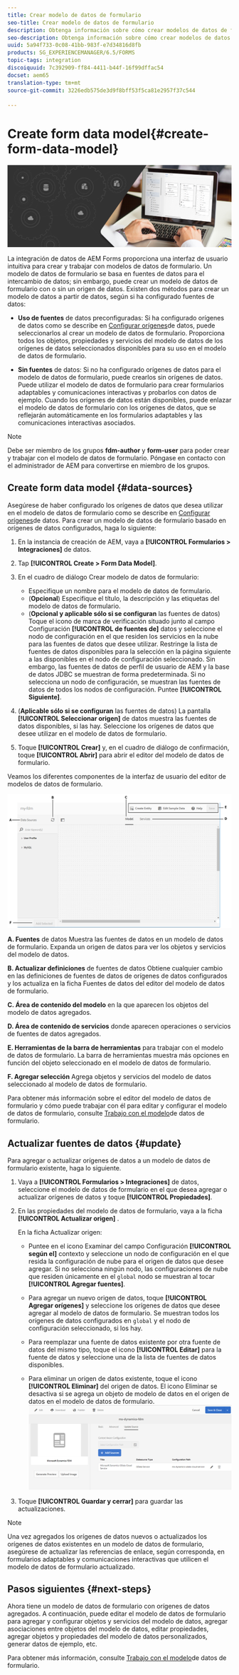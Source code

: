 ```yaml
---
title: Crear modelo de datos de formulario
seo-title: Crear modelo de datos de formulario
description: Obtenga información sobre cómo crear modelos de datos de formulario con o sin fuentes de datos configuradas.
seo-description: Obtenga información sobre cómo crear modelos de datos de formulario con o sin fuentes de datos configuradas.
uuid: 5a94f733-0c08-41bb-983f-e7d34816d8fb
products: SG_EXPERIENCEMANAGER/6.5/FORMS
topic-tags: integration
discoiquuid: 7c392909-ff84-4411-b44f-16f99dffac54
docset: aem65
translation-type: tm+mt
source-git-commit: 3226edb575de3d9f8bff53f5ca81e2957f37c544

---
```



# Create form data model{#create-form-data-model}

![](do-not-localize/data-integeration.png)

La integración de datos de AEM Forms proporciona una interfaz de usuario intuitiva para crear y trabajar con modelos de datos de formulario. Un modelo de datos de formulario se basa en fuentes de datos para el intercambio de datos; sin embargo, puede crear un modelo de datos de formulario con o sin un origen de datos. Existen dos métodos para crear un modelo de datos a partir de datos, según si ha configurado fuentes de datos:

* **Uso de fuentes** de datos preconfiguradas: Si ha configurado orígenes de datos como se describe en [Configurar orígenes](../../forms/using/configure-data-sources.md)de datos, puede seleccionarlos al crear un modelo de datos de formulario. Proporciona todos los objetos, propiedades y servicios del modelo de datos de los orígenes de datos seleccionados disponibles para su uso en el modelo de datos de formulario.

* **Sin fuentes** de datos: Si no ha configurado orígenes de datos para el modelo de datos de formulario, puede crearlos sin orígenes de datos. Puede utilizar el modelo de datos de formulario para crear formularios adaptables y comunicaciones interactivas y probarlos con datos de ejemplo. Cuando los orígenes de datos están disponibles, puede enlazar el modelo de datos de formulario con los orígenes de datos, que se reflejarán automáticamente en los formularios adaptables y las comunicaciones interactivas asociados.

>[!NOTE]
>
>Debe ser miembro de los grupos **fdm-author** y **form-user** para poder crear y trabajar con el modelo de datos de formulario. Póngase en contacto con el administrador de AEM para convertirse en miembro de los grupos.

## Create form data model {#data-sources}

Asegúrese de haber configurado los orígenes de datos que desea utilizar en el modelo de datos de formulario como se describe en [Configurar orígenes](../../forms/using/configure-data-sources.md)de datos. Para crear un modelo de datos de formulario basado en orígenes de datos configurados, haga lo siguiente:

1. En la instancia de creación de AEM, vaya a **[!UICONTROL Formularios > Integraciones]** de datos.
1. Tap **[!UICONTROL Create > Form Data Model]**.
1. En el cuadro de diálogo Crear modelo de datos de formulario:

   * Especifique un nombre para el modelo de datos de formulario.
   * (**Opcional**) Especifique el título, la descripción y las etiquetas del modelo de datos de formulario.
   * (**Opcional y aplicable sólo si se configuran** las fuentes de datos) Toque el icono de marca de verificación situado junto al campo Configuración **[!UICONTROL de fuentes de]** datos y seleccione el nodo de configuración en el que residen los servicios en la nube para las fuentes de datos que desee utilizar. Restringe la lista de fuentes de datos disponibles para la selección en la página siguiente a las disponibles en el nodo de configuración seleccionado. Sin embargo, las fuentes de datos de perfil de usuario de AEM y la base de datos JDBC se muestran de forma predeterminada. Si no selecciona un nodo de configuración, se muestran las fuentes de datos de todos los nodos de configuración.
   Puntee **[!UICONTROL Siguiente]**.

1. (**Aplicable sólo si se configuran** las fuentes de datos) La pantalla **[!UICONTROL Seleccionar origen]** de datos muestra las fuentes de datos disponibles, si las hay. Seleccione los orígenes de datos que desee utilizar en el modelo de datos de formulario.
1. Toque **[!UICONTROL Crear]** y, en el cuadro de diálogo de confirmación, toque **[!UICONTROL Abrir]** para abrir el editor del modelo de datos de formulario.

Veamos los diferentes componentes de la interfaz de usuario del editor de modelos de datos de formulario.

![Un modelo de datos de formulario con tres orígenes de datos: un servicio RESTful, un perfil de usuario de AEM y un RDBMS](assets/fdm-ui.png)

**A. Fuentes** de datos Muestra las fuentes de datos en un modelo de datos de formulario. Expanda un origen de datos para ver los objetos y servicios del modelo de datos.

**B. Actualizar definiciones** de fuentes de datos Obtiene cualquier cambio en las definiciones de fuentes de datos de orígenes de datos configurados y los actualiza en la ficha Fuentes de datos del editor del modelo de datos de formulario.

**C. Área de contenido del modelo** en la que aparecen los objetos del modelo de datos agregados.

**D. Área de contenido de servicios** donde aparecen operaciones o servicios de fuentes de datos agregados.

**E. Herramientas de la barra de herramientas** para trabajar con el modelo de datos de formulario. La barra de herramientas muestra más opciones en función del objeto seleccionado en el modelo de datos de formulario.

**F. Agregar selección** Agrega objetos y servicios del modelo de datos seleccionado al modelo de datos de formulario.

Para obtener más información sobre el editor del modelo de datos de formulario y cómo puede trabajar con él para editar y configurar el modelo de datos de formulario, consulte [Trabajo con el modelo](../../forms/using/work-with-form-data-model.md)de datos de formulario.

## Actualizar fuentes de datos {#update}

Para agregar o actualizar orígenes de datos a un modelo de datos de formulario existente, haga lo siguiente.

1. Vaya a **[!UICONTROL Formularios > Integraciones]** de datos, seleccione el modelo de datos de formulario en el que desea agregar o actualizar orígenes de datos y toque **[!UICONTROL Propiedades]**.
1. En las propiedades del modelo de datos de formulario, vaya a la ficha **[!UICONTROL Actualizar origen]** .

   En la ficha Actualizar origen:

   * Puntee en el icono Examinar del campo Configuración **[!UICONTROL según el]** contexto y seleccione un nodo de configuración en el que resida la configuración de nube para el origen de datos que desee agregar. Si no selecciona ningún nodo, las configuraciones de nube que residen únicamente en el `global` nodo se muestran al tocar **[!UICONTROL Agregar fuentes]**.

   * Para agregar un nuevo origen de datos, toque **[!UICONTROL Agregar orígenes]** y seleccione los orígenes de datos que desee agregar al modelo de datos de formulario. Se muestran todos los orígenes de datos configurados en `global` y el nodo de configuración seleccionado, si los hay.

   * Para reemplazar una fuente de datos existente por otra fuente de datos del mismo tipo, toque el icono **[!UICONTROL Editar]** para la fuente de datos y seleccione una de la lista de fuentes de datos disponibles.
   * Para eliminar un origen de datos existente, toque el icono **[!UICONTROL Eliminar]** del origen de datos. El icono Eliminar se desactiva si se agrega un objeto de modelo de datos en el origen de datos en el modelo de datos de formulario.
   ![fdm-properties](assets/fdm-properties.png)

1. Toque **[!UICONTROL Guardar y cerrar]** para guardar las actualizaciones.

>[!NOTE]
>
>Una vez agregados los orígenes de datos nuevos o actualizados los orígenes de datos existentes en un modelo de datos de formulario, asegúrese de actualizar las referencias de enlace, según corresponda, en formularios adaptables y comunicaciones interactivas que utilicen el modelo de datos de formulario actualizado.

## Pasos siguientes {#next-steps}

Ahora tiene un modelo de datos de formulario con orígenes de datos agregados. A continuación, puede editar el modelo de datos de formulario para agregar y configurar objetos y servicios del modelo de datos, agregar asociaciones entre objetos del modelo de datos, editar propiedades, agregar objetos y propiedades del modelo de datos personalizados, generar datos de ejemplo, etc.

Para obtener más información, consulte [Trabajo con el modelo](../../forms/using/work-with-form-data-model.md)de datos de formulario.
